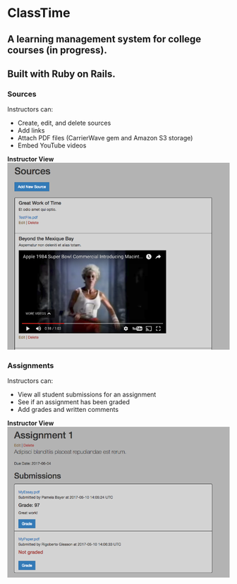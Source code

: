 # ClassTime

## A learning management system for college courses (in progress).
## Built with Ruby on Rails.


### **Sources**

Instructors can:
* Create, edit, and delete sources
* Add links
* Attach PDF files (CarrierWave gem and Amazon S3 storage)
* Embed YouTube videos

**Instructor View**
![Screenshot_Sources](app/assets/images/Screenshot_Sources_Instructor.png)


### **Assignments**

Instructors can:
* View all student submissions for an assignment
* See if an assignment has been graded
* Add grades and written comments

**Instructor View**
![Screenshot_Assignments](app/assets/images/Screenshot_Assign_Instructor.png)
